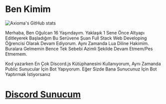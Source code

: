 Ben Kimim
===================
![Axioma's GitHub stats](https://github-readme-stats.vercel.app/api?username=Axioma04&show_icons=true&theme=radical)

 Merhaba, Ben Oğulcan 16 Yaşındayım. Yaklaşık 1 Sene Önce Altyapı Editleyerek Başladığım Bu Serüvene Şuan Full Stack Web Developing Öğrencisi Olarak Devam Ediyorum. 
 Aynı Zamanda Lua Diline Hakimim.
 Buralara Gelmemin Bence Tek Sebebi Azimli Şekilde Devam Etmem/Pes Etmemem. 

 Kod yazarken En Çok Discord.js Kütüphanesini Kullanıyorum, Aynı Zamanda Public Sunucular İçin Bot Yapıyorum. Eğer Sizde Bana Sunucunuz İçin Bot Yaptırmak İstiyorsanız 
# [Discord Sunucum](https://discord.gg/sM4uhBZ8hA)

